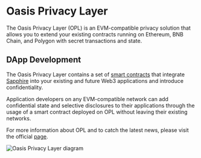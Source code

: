 # Oasis Privacy Layer

The Oasis Privacy Layer (OPL) is an EVM-compatible privacy solution that allows
you to extend your existing contracts running on Ethereum, BNB Chain, and
Polygon with secret transactions and state.

## DApp Development

The Oasis Privacy Layer contains a set of [smart contracts](https://github.com/oasisprotocol/sapphire-paratime/tree/main/contracts/contracts/opl)
that integrate [Sapphire](../sapphire/README.mdx) into your existing and future
Web3 applications and introduce confidentiality.

Application developers on any EVM-compatible network can add confidential state
and selective disclosures to their applications through the usage of a smart
contract deployed on OPL without leaving their existing networks.

For more information about OPL and to catch the latest news, please visit the
official [page](https://oasisprotocol.org/opl).

![Oasis Privacy Layer diagram](../images/opl/privacy-layer-diagram.png)
